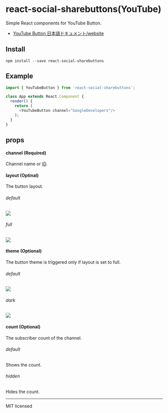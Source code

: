# react-social-sharebuttons(YouTube)
Simple React components for YouTube Button.

- [YouTube Button 日本語ドキュメント/website]()

## Install
```
npm install --save react-social-sharebuttons
```

## Example
```javascript
import { YouTubeButton } from 'react-social-sharebuttons';

class App extends React.Component {
  render() {
    return (
      <YouTubeButton channel="GoogleDevelopers"/>
    );
  }
}
```

## props
#### channel (Required)
Channel name or [ID](https://www.youtube.com/account_advanced).

#### layout (Optinal)
The button layout.

###### default
![](http://i.imgur.com/KgwALRf.png)

###### full
![](http://i.imgur.com/TncIZRp.png)

#### theme (Optional)
The button theme is triggered only if layout is set to full.

###### default
![](http://i.imgur.com/TncIZRp.png)

###### dark
![](http://i.imgur.com/bo3sepp.png)

#### count (Optional)
The subscriber count of the channel.
###### default
Shows the count.

###### hidden
Hides the count.

---
MIT licensed
